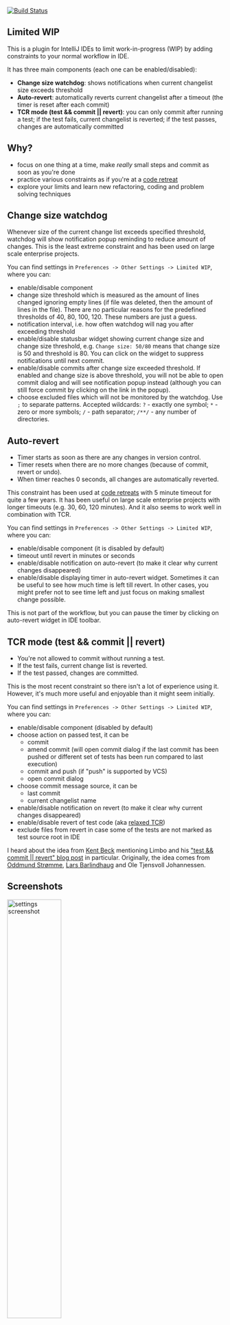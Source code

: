 [![Build Status](https://travis-ci.org/dkandalov/limited-wip.svg?branch=master)](https://travis-ci.org/dkandalov/limited-wip)

## Limited WIP
This is a plugin for IntelliJ IDEs to limit work-in-progress (WIP) by adding constraints to your normal workflow in IDE.

It has three main components (each one can be enabled/disabled):
 - **Change size watchdog**: shows notifications when current changelist size exceeds threshold
 - **Auto-revert**: automatically reverts current changelist after a timeout (the timer is reset after each commit)
 - **TCR mode (test && commit || revert)**: you can only commit after running a test;
 if the test fails, current changelist is reverted; if the test passes, changes are automatically committed


## Why?
 - focus on one thing at a time, make *really* small steps and commit as soon as you're done
 - practice various constraints as if you're at a [code retreat](https://twitter.com/coderetreat)
 - explore your limits and learn new refactoring, coding and problem solving techniques


## Change size watchdog
Whenever size of the current change list exceeds specified threshold, 
watchdog will show notification popup reminding to reduce amount of changes.
This is the least extreme constraint and has been used on large scale enterprise projects.

You can find settings in `Preferences -> Other Settings -> Limited WIP`, where you can:
 - enable/disable component
 - change size threshold which is measured as the amount of lines changed ignoring empty lines
   (if file was deleted, then the amount of lines in the file). 
   There are no particular reasons for the predefined thresholds of 40, 80, 100, 120. These numbers are just a guess.
 - notification interval, i.e. how often watchdog will nag you after exceeding threshold
 - enable/disable statusbar widget showing current change size and change size threshold, 
   e.g. `Change size: 50/80` means that change size is 50 and threshold is 80.
   You can click on the widget to suppress notifications until next commit.
 - enable/disable commits after change size exceeded threshold.
   If enabled and change size is above threshold, you will not be able to open commit dialog 
   and will see notification popup instead (although you can still force commit by clicking on the link in the popup).
 - choose excluded files which will not be monitored by the watchdog.
   Use `;` to separate patterns. Accepted wildcards: `?` - exactly one symbol;
   `*` - zero or more symbols; `/` - path separator; `/**/` - any number of directories. 


## Auto-revert
 - Timer starts as soon as there are any changes in version control.
 - Timer resets when there are no more changes (because of commit, revert or undo).
 - When timer reaches 0 seconds, all changes are automatically reverted.

This constraint has been used at [code retreats](https://twitter.com/coderetreat) with 5 minute timeout 
for quite a few years. It has been useful on large scale enterprise projects with longer timeouts 
(e.g. 30, 60, 120 minutes). And it also seems to work well in combination with TCR.

You can find settings in `Preferences -> Other Settings -> Limited WIP`, where you can:
 - enable/disable component (it is disabled by default)
 - timeout until revert in minutes or seconds
 - enable/disable notification on auto-revert (to make it clear why current changes disappeared)
 - enable/disable displaying timer in auto-revert widget. 
   Sometimes it can be useful to see how much time is left till revert. 
   In other cases, you might prefer not to see time left and just focus on making smallest change possible.

This is not part of the workflow, but you can pause the timer by clicking on auto-revert widget in IDE toolbar. 


## TCR mode (test && commit || revert)
 - You're not allowed to commit without running a test.
 - If the test fails, current change list is reverted. 
 - If the test passed, changes are committed.

This is the most recent constraint so there isn't a lot of experience using it.
However, it's much more useful and enjoyable than it might seem initially.

You can find settings in `Preferences -> Other Settings -> Limited WIP`, where you can:
 - enable/disable component (disabled by default)
 - choose action on passed test, it can be
    - commit
    - amend commit (will open commit dialog if the last commit has been pushed or different set of tests has been run compared to last execution)
    - commit and push (if "push" is supported by VCS)
    - open commit dialog
 - choose commit message source, it can be
    - last commit
    - current changelist name
 - enable/disable notification on revert (to make it clear why current changes disappeared)
 - enable/disable revert of test code (aka [relaxed TCR](https://medium.com/@tdeniffel/tcr-variants-test-commit-revert-bf6bd84b17d3))
 - exclude files from revert in case some of the tests are not marked as test source root in IDE

I heard about the idea from [Kent Beck](https://twitter.com/KentBeck) mentioning Limbo and his
["test && commit || revert" blog post](https://medium.com/@kentbeck_7670/test-commit-revert-870bbd756864) in particular.
Originally, the idea comes from [Oddmund Strømme](https://twitter.com/jraregris), 
[Lars Barlindhaug](https://twitter.com/barlindh) and Ole Tjensvoll Johannessen.


## Screenshots
<!--suppress HtmlDeprecatedAttribute -->
<img width="50%" src="https://github.com/dkandalov/limited-wip/blob/master/screenshots/settings.png?raw=true" align="center" alt="settings screenshot"/>
<br/>
<img src="https://github.com/dkandalov/limited-wip/blob/master/screenshots/change-limit-exceeded.png?raw=true" align="center" alt="change limit exceeded notification"/>
<br/>
<img src="https://github.com/dkandalov/limited-wip/blob/master/screenshots/commit-cancelled.png?raw=true" align="center" alt="commit cancelled notification"/>
<br/>


## Videos
 - [Regex matcher using TCR with Jordan Stewart](https://www.youtube.com/watch?v=QEd2anW86YQ)
 - [Mobbing FizzBuzzWoof with TCR at SoCraTes UK 2019](https://www.youtube.com/watch?v=tmRRlzPWyYA) 
 - [Tennis kata with TCR at SoCraTes UK 2019](https://www.youtube.com/watch?v=H0z_NhQIOHQ) 
 - [FizzBuzzWoof with TCR at SoCraTes UK 2019](https://www.youtube.com/watch?v=3s14AtA5R48)
 - [Conway's Game of Life with Georgina McFadyen at GDCR 2019](https://www.youtube.com/watch?v=EQ3jSatHWh0) 
 - [Conway's Game of Life with Duncan McGregor - Part 1](https://www.youtube.com/watch?v=NzJM83ezcQw) 
 - [Conway's Game of Life with Duncan McGregor - Part 2](https://www.youtube.com/watch?v=o8BW0QvYH-c) 
 - [YOW! 2011 Joshua Kerievsky - The Limited Red Society](https://www.youtube.com/watch?v=6u0GknnOLnc)

## History
The original version of the plugin called "Auto-revert" was conceived
at [LSCC meetup](http://www.meetup.com/london-software-craftsmanship/) in 2012
after having a chat with [Samir Talwar](https://twitter.com/SamirTalwar)
(it's easy to implement a basic version of auto-revert in bash but there are problems
like resetting timer after each commit and IntelliJ asking on revert from command line if you really want to load changes from file system).

Some time later (in 2015) after trying auto-revert on large legacy code bases I felt that it's a bit too harsh sometimes 
and I end up watching timer to stop it before auto-revert. 
To solve the problem watchdog component was created which doesn't revert but just notifies that there are too many changes.

At [FFS tech conf 2018](https://ffstechconf.org) [Limbo](https://medium.com/@kentbeck_7670/limbo-scaling-software-collaboration-afd4f00db4b) 
was mentioned and [test && commit || revert](https://medium.com/@kentbeck_7670/test-commit-revert-870bbd756864)
looked like a great fit for the plugin so I had to implement it.

I hope there will be more components in the future.
If you have an idea, feel free to create github issue or [tweet it to me](https://twitter.com/dmitrykandalov).
